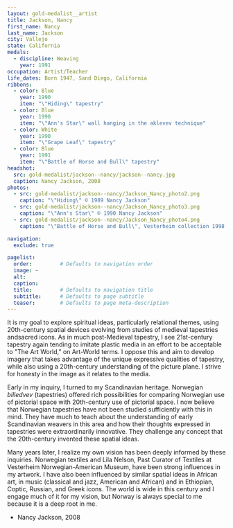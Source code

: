 ```yaml
---
layout: gold-medalist__artist
title: Jackson, Nancy
first_name: Nancy
last_name: Jackson
city: Vallejo
state: California
medals: 
  - discipline: Weaving
    year: 1991
occupation: Artist/Teacher
life_dates: Born 1947, Sand Diego, California
ribbons:
  - color: Blue
    year: 1990
    item: "\"Hiding\" tapestry"
  - color: Blue
    year: 1990
    item: "\"Ann's Star\" wall hanging in the aklevev technique"
  - color: White
    year: 1990
    item: "\"Grape Leaf\" tapestry"
  - color: Blue
    year: 1991
    item: "\"Battle of Horse and Bull\" tapestry"
headshot:
  src: gold-medalist/jackson--nancy/jackson--nancy.jpg
  caption: Nancy Jackson, 2008
photos:
  - src: gold-medalist/jackson--nancy/Jackson_Nancy_photo2.png
    caption: "\"Hiding\" © 1989 Nancy Jackson"
  - src: gold-medalist/jackson--nancy/Jackson_Nancy_photo3.png
    caption: "\"Ann's Star\" © 1990 Nancy Jackson"
  - src: gold-medalist/jackson--nancy/Jackson_Nancy_photo4.png
    caption: "\"Battle of Horse and Bull\", Vesterheim collection 1998.029.001"

navigation:
  exclude: true

pagelist:
  order:         # Defaults to navigation order  
  image: ~
  alt:
  caption:
  title:         # Defaults to navigation title
  subtitle:      # Defaults to page subtitle
  teaser:        # Defaults to page meta-description  
---
```

It is my goal to explore spiritual ideas, particularly relational themes, using 20th-century spatial devices evolving from studies of medieval tapestries andsacred icons. As in much post-Medieval tapestry, I see 21st-century tapestry again tending to imitate plastic media in an effort to be acceptable to "The Art World," on Art-World terms. I oppose this and aim to develop imagery that takes advantage of the unique expressive qualities of tapestry, while also using a 20th-century understanding of the picture plane. I strive for honesty in the image as it relates to the media. 

Early in my inquiry, I turned to my Scandinavian heritage. Norwegian _billedvev_ (tapestries) offered rich possibilities for comparing Norwegian use of pictorial space with 20th-century use of pictorial space. I now believe that Norwegian tapestries have not been studied sufficiently with this in mind. They have much to teach about the understanding of early Scandinavian weavers in this area and how their thoughts expressed in tapestries were extraordinarily innovative. They challenge any concept that the 20th-century invented these spatial ideas. 

Many years later, I realize my own vision has been deeply informed by these inquiries. Norwegian textiles and Lila Nelson, Past Curator of Textiles at Vesterheim Norwegian-American Museum, have been strong influences in my artwork. I have also been influenced by similar spatial ideas in African art, in music (classical and jazz, American and African) and in Ethiopian, Coptic, Russian, and Greek icons. The world is wide in this century and I engage much of it for my vision, but Norway is always special to me because it is a deep root in me. 

- Nancy Jackson, 2008
